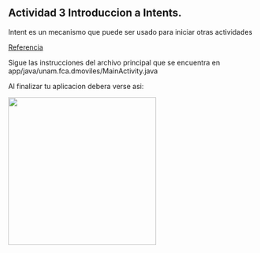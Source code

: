 ## Actividad 3 Introduccion a Intents.

Intent es un mecanismo que puede ser usado para iniciar otras actividades

[Referencia](https://developer.android.com/training/basics/firstapp/starting-activity)

Sigue las instrucciones del archivo principal que se encuentra en app/java/unam.fca.dmoviles/MainActivity.java

Al finalizar tu aplicacion debera verse asi:

<img src="https://github.com/tiempor3al/recursos_fca_dispositivos_moviles/blob/master/images/actividad_3.png" width="300">